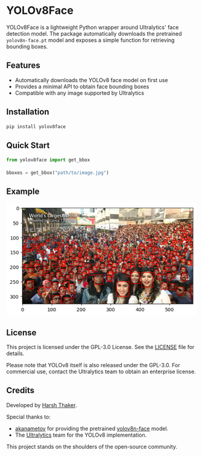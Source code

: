 # YOLOv8Face

YOLOv8Face is a lightweight Python wrapper around Ultralytics' face detection model. The package automatically downloads the pretrained `yolov8n-face.pt` model and exposes a simple function for retrieving bounding boxes.

## Features

- Automatically downloads the YOLOv8 face model on first use
- Provides a minimal API to obtain face bounding boxes
- Compatible with any image supported by Ultralytics

## Installation

```bash
pip install yolov8face
```

## Quick Start

```python
from yolov8face import get_bbox

bboxes = get_bbox("path/to/image.jpg")
```

## Example

![Detected faces](https://raw.githubusercontent.com/harshthaker/yolov8face/main/detected_faces.png)

## License

This project is licensed under the GPL-3.0 License. See the [LICENSE](LICENSE) file for details.

Please note that YOLOv8 itself is also released under the GPL-3.0. For commercial use, contact the Ultralytics team to obtain an enterprise license.

## Credits

Developed by [Harsh Thaker](https://github.com/harshthaker).

Special thanks to:
- [akanametov](https://github.com/akanametov/yolov8-face) for providing the pretrained [yolov8n-face](https://github.com/akanametov/yolov8-face/releases/download/v0.0.0/yolov8n-face.pt) model.
- The [Ultralytics](https://github.com/ultralytics/ultralytics) team for the YOLOv8 implementation.

This project stands on the shoulders of the open-source community.
